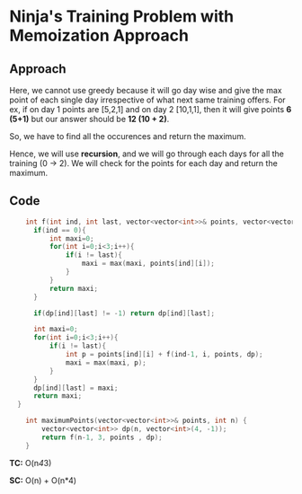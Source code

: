 # Ninja's Training Problem with Memoization Approach

## Approach

Here, we cannot use greedy because it will go day wise and give the max point of each single day irrespective of what next same training offers. For ex, if on day 1 points are [5,2,1] and on day 2 [10,1,1], then it will give points **6 (5+1)** but our answer should be **12 (10 + 2)**.

So, we have to find all the occurences and return the maximum.

Hence, we will use **recursion**, and we will go through each days for all the training (0 -> 2). We will check for the points for each day and return the maximum.

## Code

```c++
    int f(int ind, int last, vector<vector<int>>& points, vector<vector<int>>& dp){
      if(ind == 0){
          int maxi=0;
          for(int i=0;i<3;i++){
              if(i != last){
                  maxi = max(maxi, points[ind][i]);
              }
          }
          return maxi;
      }

      if(dp[ind][last] != -1) return dp[ind][last];

      int maxi=0;
      for(int i=0;i<3;i++){
          if(i != last){
              int p = points[ind][i] + f(ind-1, i, points, dp);
              maxi = max(maxi, p);
          }
      }
      dp[ind][last] = maxi;
      return maxi;
  }

    int maximumPoints(vector<vector<int>>& points, int n) {
        vector<vector<int>> dp(n, vector<int>(4, -1));
        return f(n-1, 3, points , dp);
    }
```

**TC:** O(n*4*3)

**SC:** O(n) + O(n\*4)
